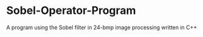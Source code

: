 # Sobel-Operator-Program
A program using the Sobel filter in 24-bmp image processing written in C++
